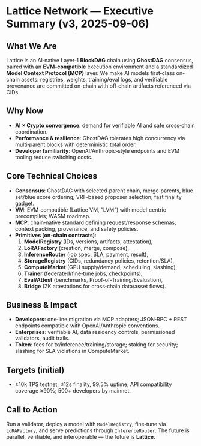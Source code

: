 # Lattice Network — Executive Summary (v3, 2025-09-06)

## What We Are
Lattice is an AI‑native Layer‑1 **BlockDAG** chain using **GhostDAG** consensus, paired with an **EVM‑compatible** execution environment and a standardized **Model Context Protocol (MCP)** layer. We make AI models first‑class on-chain assets: registries, weights, training/eval logs, and verifiable provenance are committed on-chain with off‑chain artifacts referenced via CIDs.

## Why Now
- **AI × Crypto convergence**: demand for verifiable AI and safe cross‑chain coordination.
- **Performance & resilience**: GhostDAG tolerates high concurrency via multi‑parent blocks with deterministic total order.
- **Developer familiarity**: OpenAI/Anthropic‑style endpoints and EVM tooling reduce switching costs.

## Core Technical Choices
- **Consensus**: GhostDAG with selected‑parent chain, merge‑parents, blue set/blue score ordering; VRF‑based proposer selection; fast finality gadget.
- **VM**: EVM‑compatible (Lattice VM, “LVM”) with model‑centric precompiles; WASM roadmap.
- **MCP**: chain‑native standard defining request/response schemas, context packing, provenance, and safety policies.
- **Primitives (on‑chain contracts)**:
  1) **ModelRegistry** (IDs, versions, artifacts, attestation),  
  2) **LoRAFactory** (creation, merge, compose),  
  3) **InferenceRouter** (job spec, SLA, payment, result),  
  4) **StorageRegistry** (CIDs, redundancy policies, retention/SLA),  
  5) **ComputeMarket** (GPU supply/demand, scheduling, slashing),  
  6) **Trainer** (federated/fine‑tune jobs, checkpoints),  
  7) **Eval/Attest** (benchmarks, Proof‑of‑Training/Evaluation),  
  8) **Bridge** (ZK attestations for cross‑chain data/asset flows).

## Business & Impact
- **Developers**: one‑line migration via MCP adapters; JSON‑RPC + REST endpoints compatible with OpenAI/Anthropic conventions.
- **Enterprises**: verifiable AI, data residency controls, permissioned validators, audit trails.
- **Token**: fees for tx/inference/training/storage; staking for security; slashing for SLA violations in ComputeMarket.

## Targets (initial)
- ≥10k TPS testnet, ≤12s finality, 99.5% uptime; API compatibility coverage ≥90%; 500+ developers by mainnet.

## Call to Action
Run a validator, deploy a model with `ModelRegistry`, fine‑tune via `LoRAFactory`, and serve predictions through `InferenceRouter`. The future is parallel, verifiable, and interoperable — the future is **Lattice**.
